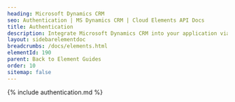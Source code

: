 ```yaml
---
heading: Microsoft Dynamics CRM
seo: Authentication | MS Dynamics CRM | Cloud Elements API Docs
title: Authentication
description: Integrate Microsoft Dynamics CRM into your application via the Cloud Elements APIs.
layout: sidebarelementdoc
breadcrumbs: /docs/elements.html
elementId: 190
parent: Back to Element Guides
order: 10
sitemap: false
---
```


{% include authentication.md %}
